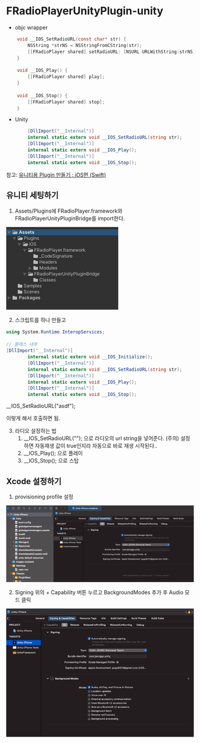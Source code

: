 # FRadioPlayerUnityPlugin-unity

- objc wrapper

```objective-c
    void __IOS_SetRadioURL(const char* str) {
        NSString *strNS = NSStringFromCString(str);
        [[FRadioPlayer shared] setRadioURL: [NSURL URLWithString:strNS]];
    }

    void __IOS_Play() {
        [[FRadioPlayer shared] play];
    }

    void __IOS_Stop() {
        [[FRadioPlayer shared] stop];
    }
```

- Unity

```csharp
        [DllImport("__Internal")]
        internal static extern void __IOS_SetRadioURL(string str);
        [DllImport("__Internal")]
        internal static extern void __IOS_Play();
        [DllImport("__Internal")]
        internal static extern void __IOS_Stop();
```

참고: [유니티용 Plugin 만들기 : iOS편 (Swift)](https://medium.com/sunriv/%EC%9C%A0%EB%8B%88%ED%8B%B0%EC%9A%A9-plugin-%EB%A7%8C%EB%93%A4%EA%B8%B0-ios%ED%8E%B8-swift-de97c8449012)



## 유니티 세팅하기

1. Assets/Plugins에 FRadioPlayer.framework와 FRadioPlayerUnityPluginBridge를 import한다.

![folder](./readme_Images/folder.png)

2. 스크립트를 하나 만들고

```csharp
using System.Runtime.InteropServices;

// 클래스 내부
[DllImport("__Internal")]
        internal static extern void __IOS_Initialize();
        [DllImport("__Internal")]
        internal static extern void __IOS_SetRadioURL(string str);
        [DllImport("__Internal")]
        internal static extern void __IOS_Play();
        [DllImport("__Internal")]
        internal static extern void __IOS_Stop();
```

__IOS_SetRadioURL("asdf"); 

이렇게 해서 호출하면 됨.

3. 라디오 설정하는 법
   1. __IOS_SetRadioURL(""); 으로 라디오의 url string을 넣어준다. (주의) 설정하면 자동재생 값이 true인지라 자동으로 바로 재생 시작된다..
   2.  __IOS_Play(); 으로 플레이
   3. __IOS_Stop(); 으로 스탑

## Xcode 설정하기

1. provisioning profile 설정

![signing](./readme_Images/signing.png)

2. Signing 위의 + Capability 버튼 누르고 BackgroundModes 추가 후 Audio 모드 클릭

![capability](./readme_Images/capability.png)